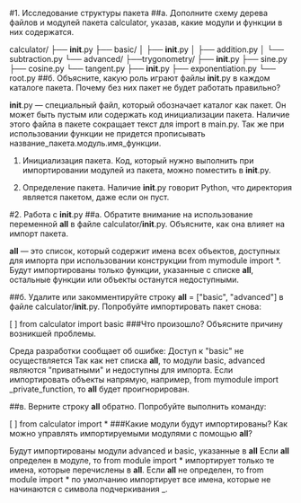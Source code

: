 #1. Исследование структуры пакета
##а. Дополните схему дерева файлов и модулей пакета calculator, указав, какие модули и функции в них содержатся.

calculator/
├── __init__.py
├── basic/
│   ├── __init__.py
│   ├── addition.py
│   └── subtraction.py
└── advanced/
    ├──trygonometry/
       ├── __init__.py
       ├── sine.py
       ├── cosine.py
       └── tangent.py
    ├── __init__.py
    ├── exponentiation.py
    └── root.py
##б. Объясните, какую роль играют файлы __init__.py в каждом каталоге пакета. Почему без них пакет не будет работать правильно?

__init__.py — специальный файл, который обозначает каталог как пакет. Он может быть пустым или содержать код инициализации пакета. Наличие этого файла в пакете сокращает текст для import в main.py. Так же при использовании функции не придется прописывать название_пакета.модуль.имя_функции.
1) Инициализация пакета. Код, который нужно выполнить при импортировании модулей из пакета, можно поместить в __init__.py.

2) Определение пакета. Наличие __init__.py говорит Python, что директория является пакетом, даже если он пуст.

#2. Работа с __init__.py
##а. Обратите внимание на использование переменной __all__ в файле calculator/__init__.py. Объясните, как она влияет на импорт пакета.

__all__ — это список, который содержит имена всех объектов, доступных для импорта при использовании конструкции from mymodule import *. Будут импортированы только функции, указанные с списке __all__, остальные функции или объекты останутся недоступными.

##б. Удалите или закомментируйте строку __all__ = ["basic", "advanced"] в файле calculator/__init__.py. Попробуйте импортировать пакет снова:


[ ]
from calculator import basic
###Что произошло? Объясните причину возникшей проблемы.

Среда разработки сообщает об ошибке:
Доступ к "basic" не осуществляется
Так как нет списка __all__, то модули basic, advanced являются "приватными" и недоступны для импорта.
Если импортировать объекты напрямую, например, from mymodule import _private_function, то __all__ будет проигнорирован.

##в. Верните строку __all__ обратно. Попробуйте выполнить команду:


[ ]
from calculator import *
###Какие модули будут импортированы? Как можно управлять импортируемыми модулями с помощью __all__?

Будут импортированы модули advanced и basic, указанные в __all__
Если __all__ определен в модуле, то from module import * импортирует только те имена, которые перечислены в __all__.
Если __all__ не определен, то from module import * по умолчанию импортирует все имена, которые не начинаются с символа подчеркивания _.
